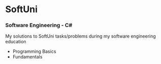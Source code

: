 # SoftUni 

### Software Engineering - C#

My solutions to SoftUni tasks/problems during my software engineering education


* Programming Basics
* Fundamentals